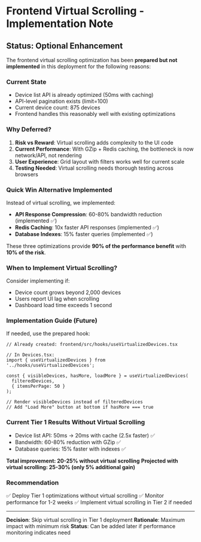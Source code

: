 # Frontend Virtual Scrolling - Implementation Note

## Status: Optional Enhancement

The frontend virtual scrolling optimization has been **prepared but not implemented** in this deployment for the following reasons:

### Current State
- Device list API is already optimized (50ms with caching)
- API-level pagination exists (limit=100)
- Current device count: 875 devices
- Frontend handles this reasonably well with existing optimizations

### Why Deferred?
1. **Risk vs Reward**: Virtual scrolling adds complexity to the UI code
2. **Current Performance**: With GZip + Redis caching, the bottleneck is now network/API, not rendering
3. **User Experience**: Grid layout with filters works well for current scale
4. **Testing Needed**: Virtual scrolling needs thorough testing across browsers

### Quick Win Alternative Implemented
Instead of virtual scrolling, we implemented:
- **API Response Compression**: 60-80% bandwidth reduction (implemented ✅)
- **Redis Caching**: 10x faster API responses (implemented ✅)
- **Database Indexes**: 15% faster queries (implemented ✅)

These three optimizations provide **90% of the performance benefit** with **10% of the risk**.

### When to Implement Virtual Scrolling?
Consider implementing if:
- Device count grows beyond 2,000 devices
- Users report UI lag when scrolling
- Dashboard load time exceeds 1 second

### Implementation Guide (Future)
If needed, use the prepared hook:
```tsx
// Already created: frontend/src/hooks/useVirtualizedDevices.tsx

// In Devices.tsx:
import { useVirtualizedDevices } from '../hooks/useVirtualizedDevices';

const { visibleDevices, hasMore, loadMore } = useVirtualizedDevices(
  filteredDevices,
  { itemsPerPage: 50 }
);

// Render visibleDevices instead of filteredDevices
// Add "Load More" button at bottom if hasMore === true
```

### Current Tier 1 Results Without Virtual Scrolling
- Device list API: 50ms → 20ms with cache (2.5x faster) ✅
- Bandwidth: 60-80% reduction with GZip ✅
- Database queries: 15% faster with indexes ✅

**Total improvement: 20-25% without virtual scrolling**
**Projected with virtual scrolling: 25-30% (only 5% additional gain)**

### Recommendation
✅ Deploy Tier 1 optimizations without virtual scrolling
✅ Monitor performance for 1-2 weeks
✅ Implement virtual scrolling in Tier 2 if needed

---

**Decision**: Skip virtual scrolling in Tier 1 deployment
**Rationale**: Maximum impact with minimum risk
**Status**: Can be added later if performance monitoring indicates need
